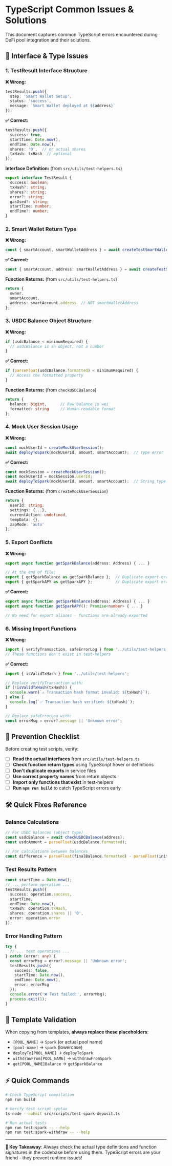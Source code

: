 # TypeScript Common Issues & Solutions

This document captures common TypeScript errors encountered during DeFi pool integration and their solutions.

## 🔧 Interface & Type Issues

### 1. TestResult Interface Structure

**❌ Wrong:**
```typescript
testResults.push({
  step: 'Smart Wallet Setup',
  status: 'success', 
  message: `Smart Wallet deployed at ${address}`
});
```

**✅ Correct:**
```typescript
testResults.push({
  success: true,
  startTime: Date.now(),
  endTime: Date.now(),
  shares: '0',  // or actual shares
  txHash: txHash  // optional
});
```

**Interface Definition:** (from `src/utils/test-helpers.ts`)
```typescript
export interface TestResult {
  success: boolean;
  txHash?: string;
  shares?: string;
  error?: string;
  gasUsed?: string;
  startTime: number;
  endTime?: number;
}
```

### 2. Smart Wallet Return Type

**❌ Wrong:**
```typescript
const { smartAccount, smartWalletAddress } = await createTestSmartWallet(privateKey);
```

**✅ Correct:**
```typescript
const { smartAccount, address: smartWalletAddress } = await createTestSmartWallet(privateKey);
```

**Function Returns:** (from `src/utils/test-helpers.ts`)
```typescript
return {
  owner,
  smartAccount,
  address: smartAccount.address  // NOT smartWalletAddress
};
```

### 3. USDC Balance Object Structure

**❌ Wrong:**
```typescript
if (usdcBalance < minimumRequired) {
  // usdcBalance is an object, not a number
}
```

**✅ Correct:**
```typescript
if (parseFloat(usdcBalance.formatted) < minimumRequired) {
  // Access the formatted property
}
```

**Function Returns:** (from `checkUSDCBalance`)
```typescript
return {
  balance: bigint,      // Raw balance in wei
  formatted: string     // Human-readable format
};
```

### 4. Mock User Session Usage

**❌ Wrong:**
```typescript
const mockUserId = createMockUserSession();
await deployToSpark(mockUserId, amount, smartAccount);  // Type error
```

**✅ Correct:**
```typescript
const mockSession = createMockUserSession();
const mockUserId = mockSession.userId;
await deployToSpark(mockUserId, amount, smartAccount);  // String type ✓
```

**Function Returns:** (from `createMockUserSession`)
```typescript
return {
  userId: string,
  settings: {...},
  currentAction: undefined,
  tempData: {},
  zapMode: 'auto'
};
```

### 5. Export Conflicts

**❌ Wrong:**
```typescript
export async function getSparkBalance(address: Address) { ... }

// At the end of file:
export { getSparkBalance as getSparkBalance };  // Duplicate export error
export { getSparkAPY as getSparkAPY };          // Duplicate export error
```

**✅ Correct:**
```typescript
export async function getSparkBalance(address: Address) { ... }
export async function getSparkAPY(): Promise<number> { ... }

// No need for export aliases - functions are already exported
```

### 6. Missing Import Functions

**❌ Wrong:**
```typescript
import { verifyTransaction, safeErrorLog } from '../utils/test-helpers';
// These functions don't exist in test-helpers
```

**✅ Correct:**
```typescript
import { isValidTxHash } from '../utils/test-helpers';

// Replace verifyTransaction with:
if (!isValidTxHash(txHash)) {
  console.warn(`⚠️ Transaction hash format invalid: ${txHash}`);
} else {
  console.log(`✅ Transaction hash verified: ${txHash}`);
}

// Replace safeErrorLog with:
const errorMsg = error?.message || 'Unknown error';
```

## 🎯 Prevention Checklist

Before creating test scripts, verify:

- [ ] **Read the actual interfaces** from `src/utils/test-helpers.ts`
- [ ] **Check function return types** using TypeScript hover or definitions
- [ ] **Don't duplicate exports** in service files
- [ ] **Use correct property names** from return objects
- [ ] **Import only functions that exist** in test-helpers
- [ ] **Run `npm run build`** to catch TypeScript errors early

## 🛠️ Quick Fixes Reference

### Balance Calculations
```typescript
// For USDC balances (object type)
const usdcBalance = await checkUSDCBalance(address);
const usdcAmount = parseFloat(usdcBalance.formatted);

// For calculations between balances
const difference = parseFloat(finalBalance.formatted) - parseFloat(initialBalance.formatted);
```

### Test Results Pattern
```typescript
const startTime = Date.now();
// ... perform operation ...
testResults.push({
  success: operation.success,
  startTime,
  endTime: Date.now(),
  txHash: operation.txHash,
  shares: operation.shares || '0',
  error: operation.error
});
```

### Error Handling Pattern
```typescript
try {
  // ... test operations ...
} catch (error: any) {
  const errorMsg = error?.message || 'Unknown error';
  testResults.push({
    success: false,
    startTime: Date.now(),
    endTime: Date.now(),
    error: errorMsg
  });
  console.error('❌ Test failed:', errorMsg);
  process.exit(1);
}
```

## 📝 Template Validation

When copying from templates, **always replace these placeholders**:

- `[POOL_NAME]` → `Spark` (or actual pool name)
- `[pool-name]` → `spark` (lowercase)
- `deployTo[POOL_NAME]` → `deployToSpark`
- `withdrawFrom[POOL_NAME]` → `withdrawFromSpark`
- `get[POOL_NAME]Balance` → `getSparkBalance`

## ⚡ Quick Commands

```bash
# Check TypeScript compilation
npm run build

# Verify test script syntax
ts-node --noEmit src/scripts/test-spark-deposit.ts

# Run actual tests
npm run test:spark -- --help
npm run test:spark-withdraw -- --help
```

---

**🔑 Key Takeaway**: Always check the actual type definitions and function signatures in the codebase before using them. TypeScript errors are your friend - they prevent runtime issues!